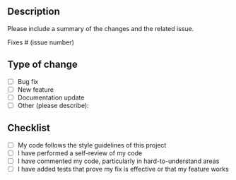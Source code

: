 
## Description
Please include a summary of the changes and the related issue. 

Fixes # (issue number)

## Type of change
- [ ] Bug fix
- [ ] New feature
- [ ] Documentation update
- [ ] Other (please describe):

## Checklist
- [ ] My code follows the style guidelines of this project
- [ ] I have performed a self-review of my code
- [ ] I have commented my code, particularly in hard-to-understand areas
- [ ] I have added tests that prove my fix is effective or that my feature works

